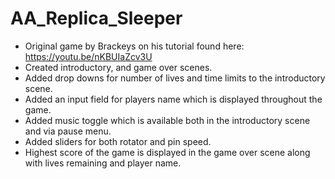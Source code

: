 # AA_Replica_Sleeper
- Original game by Brackeys on his tutorial found here: https://youtu.be/nKBUIaZcv3U
- Created introductory, and game over scenes. 
- Added drop downs for number of lives and time limits to the introductory scene.
- Added an input field for players name which is displayed throughout the game. 
- Added music toggle which is available both in the introductory scene and via pause menu.
- Added sliders for both rotator and pin speed. 
- Highest score of the game is displayed in the game over scene along with lives remaining and player name. 
